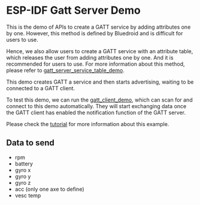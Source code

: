 ESP-IDF Gatt Server Demo
========================

This is the demo of APIs to create a GATT service by adding attributes one by one. However, this method is defined by Bluedroid and is difficult for users to use.

Hence, we also allow users to create a GATT service with an attribute table, which releases the user from adding attributes one by one. And it is recommended for users to use. For more information about this method, please refer to [gatt_server_service_table_demo](../gatt_server_service_table).

This demo creates GATT a service and then starts advertising, waiting to be connected to a GATT client. 

To test this demo, we can run the [gatt_client_demo](../gatt_client), which can scan for and connect to this demo automatically. They will start exchanging data once the GATT client has enabled the notification function of the GATT server.

Please check the [tutorial](tutorial/Gatt_Server_Example_Walkthrough.md) for more information about this example.

## Data to send
- rpm
- battery
- gyro x
- gyro y
- gyro z
- acc (only one axe to define)
- vesc temp
